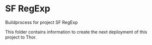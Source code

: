 # SF RegExp

Buildprocess for project SF RegExp

This folder contains information to create the next deployment of this project to Thor.